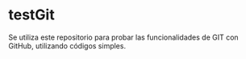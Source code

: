 # testGit
Se utiliza este repositorio para probar las funcionalidades de GIT con GitHub, utilizando códigos simples.
